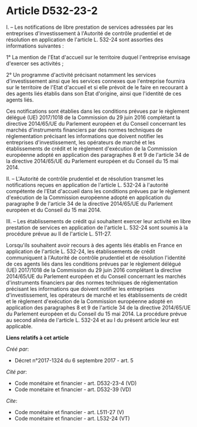 # Article D532-23-2

I. – Les notifications de libre prestation de services adressées par les entreprises d'investissement à l'Autorité de
contrôle prudentiel et de résolution en application de l'article L. 532-24 sont assorties des informations suivantes :

1° La mention de l'Etat d'accueil sur le territoire duquel l'entreprise envisage d'exercer ses activités ;

2° Un programme d'activité précisant notamment les services d'investissement ainsi que les services connexes que l'entreprise
fournira sur le territoire de l'Etat d'accueil et si elle prévoit de le faire en recourant à des agents liés établis dans son
Etat d'origine, ainsi que l'identité de ces agents liés.

Ces notifications sont établies dans les conditions prévues par le règlement délégué (UE) 2017/1018 de la Commission du 29
juin 2016 complétant la directive 2014/65/UE du Parlement européen et du Conseil concernant les marchés d'instruments
financiers par des normes techniques de réglementation précisant les informations que doivent notifier les entreprises
d'investissement, les opérateurs de marché et les établissements de crédit et le règlement d'exécution de la Commission
européenne adopté en application des paragraphes 8 et 9 de l'article 34 de la directive 2014/65/UE du Parlement européen et
du Conseil du 15 mai 2014.

II. – L'Autorité de contrôle prudentiel et de résolution transmet les notifications reçues en application de l'article L.
532-24 à l'autorité compétente de l'Etat d'accueil dans les conditions prévues par le règlement d'exécution de la Commission
européenne adopté en application du paragraphe 9 de l'article 34 de la directive 2014/65/UE du Parlement européen et du
Conseil du 15 mai 2014.

III. – Les établissements de crédit qui souhaitent exercer leur activité en libre prestation de services en application de
l'article L. 532-24 sont soumis à la procédure prévue au II de l'article L. 511-27.

Lorsqu'ils souhaitent avoir recours à des agents liés établis en France en application de l'article L. 532-24, les
établissements de crédit communiquent à l'Autorité de contrôle prudentiel et de résolution l'identité de ces agents liés dans
les conditions prévues par le règlement délégué (UE) 2017/1018 de la Commission du 29 juin 2016 complétant la directive
2014/65/UE du Parlement européen et du Conseil concernant les marchés d'instruments financiers par des normes techniques de
réglementation précisant les informations que doivent notifier les entreprises d'investissement, les opérateurs de marché et
les établissements de crédit et le règlement d'exécution de la Commission européenne adopté en application des paragraphes 8
et 9 de l'article 34 de la directive 2014/65/UE du Parlement européen et du Conseil du 15 mai 2014. La procédure prévue au
second alinéa de l'article L. 532-24 et au I du présent article leur est applicable.

**Liens relatifs à cet article**

_Créé par_:

  - Décret n°2017-1324 du 6 septembre 2017 - art. 5

_Cité par_:

  - Code monétaire et financier - art. D532-23-4 (VD)
  - Code monétaire et financier - art. D532-39 (VD)

_Cite_:

  - Code monétaire et financier - art. L511-27 (V)
  - Code monétaire et financier - art. L532-24 (VT)

